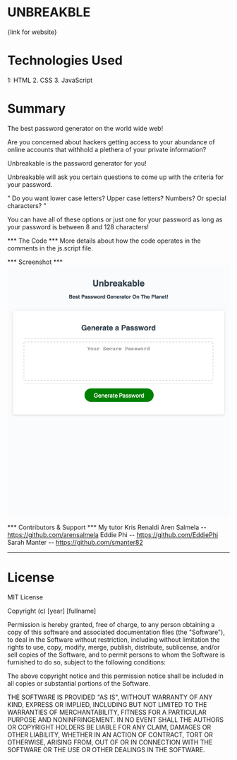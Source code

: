 # UNBREAKBLE 
{link for website}

# Technologies Used
1: HTML
2. CSS
3. JavaScript


# Summary
The best password generator on the world wide web! 

Are you concerned about hackers getting access to your abundance of online accounts that withhold a plethera of your private information? 

Unbreakable is the password generator for you! 

Unbreakable will ask you certain questions to come up with the criteria for your password.

" Do you want lower case letters? Upper case letters? Numbers? Or special characters? "  

You can have all of these options or just one for your password as long as your password is between 8 and 128 characters! 

*** The Code ***
More details about how the code operates in the comments in the js.script file. 

*** Screenshot ***
![Screenshot](./Screenshot-Unbreakable.png)

*** Contributors & Support *** 
My tutor Kris Renaldi 
Aren Salmela -- https://github.com/arensalmela
Eddie Phi -- https://github.com/EddiePhi
Sarah Manter -- https://github.com/smanter82

-----------------------------------------

# License
MIT License

Copyright (c) [year] [fullname]

Permission is hereby granted, free of charge, to any person obtaining a copy
of this software and associated documentation files (the "Software"), to deal
in the Software without restriction, including without limitation the rights
to use, copy, modify, merge, publish, distribute, sublicense, and/or sell
copies of the Software, and to permit persons to whom the Software is
furnished to do so, subject to the following conditions:

The above copyright notice and this permission notice shall be included in all
copies or substantial portions of the Software.

THE SOFTWARE IS PROVIDED "AS IS", WITHOUT WARRANTY OF ANY KIND, EXPRESS OR
IMPLIED, INCLUDING BUT NOT LIMITED TO THE WARRANTIES OF MERCHANTABILITY,
FITNESS FOR A PARTICULAR PURPOSE AND NONINFRINGEMENT. IN NO EVENT SHALL THE
AUTHORS OR COPYRIGHT HOLDERS BE LIABLE FOR ANY CLAIM, DAMAGES OR OTHER
LIABILITY, WHETHER IN AN ACTION OF CONTRACT, TORT OR OTHERWISE, ARISING FROM,
OUT OF OR IN CONNECTION WITH THE SOFTWARE OR THE USE OR OTHER DEALINGS IN THE
SOFTWARE.

